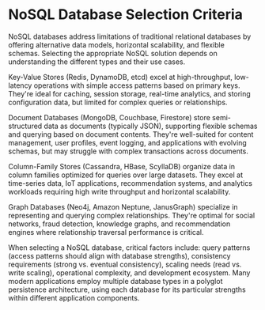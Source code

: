 # NoSQL Database Selection Criteria

NoSQL databases address limitations of traditional relational databases by offering alternative data models, horizontal scalability, and flexible schemas. Selecting the appropriate NoSQL solution depends on understanding the different types and their use cases.

Key-Value Stores (Redis, DynamoDB, etcd) excel at high-throughput, low-latency operations with simple access patterns based on primary keys. They're ideal for caching, session storage, real-time analytics, and storing configuration data, but limited for complex queries or relationships.

Document Databases (MongoDB, Couchbase, Firestore) store semi-structured data as documents (typically JSON), supporting flexible schemas and querying based on document contents. They're well-suited for content management, user profiles, event logging, and applications with evolving schemas, but may struggle with complex transactions across documents.

Column-Family Stores (Cassandra, HBase, ScyllaDB) organize data in column families optimized for queries over large datasets. They excel at time-series data, IoT applications, recommendation systems, and analytics workloads requiring high write throughput and horizontal scalability.

Graph Databases (Neo4j, Amazon Neptune, JanusGraph) specialize in representing and querying complex relationships. They're optimal for social networks, fraud detection, knowledge graphs, and recommendation engines where relationship traversal performance is critical.

When selecting a NoSQL database, critical factors include: query patterns (access patterns should align with database strengths), consistency requirements (strong vs. eventual consistency), scaling needs (read vs. write scaling), operational complexity, and development ecosystem. Many modern applications employ multiple database types in a polyglot persistence architecture, using each database for its particular strengths within different application components.